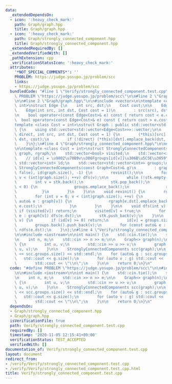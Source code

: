```yaml
---
data:
  _extendedDependsOn:
  - icon: ':heavy_check_mark:'
    path: Graph/graph.hpp
    title: Graph/graph.hpp
  - icon: ':heavy_check_mark:'
    path: Graph/strongly_connected_component.hpp
    title: Graph/strongly_connected_component.hpp
  _extendedRequiredBy: []
  _extendedVerifiedWith: []
  _pathExtension: cpp
  _verificationStatusIcon: ':heavy_check_mark:'
  attributes:
    '*NOT_SPECIAL_COMMENTS*': ''
    PROBLEM: https://judge.yosupo.jp/problem/scc
    links:
    - https://judge.yosupo.jp/problem/scc
  bundledCode: "#line 1 \"Verify/strongly_connected_component.test.cpp\"\n#define\
    \ PROBLEM \"https://judge.yosupo.jp/problem/scc\"\n\n#line 2 \"Graph/strongly_connected_component.hpp\"\
    \n\n#line 2 \"Graph/graph.hpp\"\n\n#include <vector>\n\ntemplate <class Cost =\
    \ int>\nstruct Edge {\n    int src, dst;\n    Cost cost;\n\n    Edge() = default;\n\
    \    Edge(int src, int dst, Cost cost = 1)\n        : src(src), dst(dst), cost(cost){};\n\
    \n    bool operator<(const Edge<Cost>& e) const { return cost < e.cost; }\n  \
    \  bool operator>(const Edge<Cost>& e) const { return cost > e.cost; }\n};\n\n\
    template <class Cost = int>\nstruct Graph : public std::vector<std::vector<Edge<Cost>>>\
    \ {\n    using std::vector<std::vector<Edge<Cost>>>::vector;\n\n    void span(bool\
    \ direct, int src, int dst, Cost cost = 1) {\n        (*this)[src].emplace_back(src,\
    \ dst, cost);\n        if (!direct) (*this)[dst].emplace_back(dst, src, cost);\n\
    \    }\n};\n#line 4 \"Graph/strongly_connected_component.hpp\"\n\n#line 6 \"Graph/strongly_connected_component.hpp\"\
    \n\ntemplate <class Cost = int>\nstruct StronglyConnectedComponents {\n    Graph<Cost>\
    \ graph, rgraph;\n    std::vector<bool> visited;\n    std::vector<int> stk;\n\n\
    \    // id[v] = \u9802\u70B9v\u306Fgroups[id[v]]\u306B\u5C5E\u3059\u308B\n   \
    \ std::vector<int> id;\n    std::vector<std::vector<int>> groups;\n\n    explicit\
    \ StronglyConnectedComponents(const Graph<Cost>& g)\n        : graph(g), visited(graph.size(),\
    \ false), id(graph.size(), -1) {\n        revinit();\n\n        for (int v = 0;\
    \ v < (int)graph.size(); ++v) dfs(v);\n\n        while (!stk.empty()) {\n    \
    \        int v = stk.back();\n            stk.pop_back();\n            if (id[v]\
    \ < 0) {\n                groups.emplace_back();\n                rdfs(v);\n \
    \           }\n        }\n    }\n\n    void revinit() {\n        rgraph = Graph<Cost>(graph.size());\n\
    \        for (int v = 0; v < (int)graph.size(); ++v) {\n            for (const\
    \ auto& e : graph[v]) {\n                rgraph[e.dst].emplace_back(e.dst, v,\
    \ e.cost);\n            }\n        }\n    }\n\n    void dfs(int v) {\n       \
    \ if (visited[v]) return;\n        visited[v] = true;\n        for (const auto&\
    \ e : graph[v]) dfs(e.dst);\n        stk.push_back(v);\n    }\n\n    void rdfs(int\
    \ v) {\n        if (id[v] >= 0) return;\n        id[v] = groups.size() - 1;\n\
    \        groups.back().push_back(v);\n        for (const auto& e : rgraph[v])\
    \ rdfs(e.dst);\n    }\n};\n#line 4 \"Verify/strongly_connected_component.test.cpp\"\
    \n\n#include <iostream>\n\nint main() {\n    std::cin.tie();\n    std::ios::sync_with_stdio(false);\n\
    \n    int n, m;\n    std::cin >> n >> m;\n\n    Graph<> graph(n);\n    while (m--)\
    \ {\n        int u, v;\n        std::cin >> u >> v;\n        graph.span(true,\
    \ u, v);\n    }\n\n    StronglyConnectedComponents scc(graph);\n\n    std::cout\
    \ << scc.groups.size() << std::endl;\n    for (auto& g : scc.groups) {\n     \
    \   std::cout << g.size();\n        for (auto v : g) std::cout << ' ' << v;\n\
    \        std::cout << \"\\n\";\n    }\n\n    return 0;\n}\n"
  code: "#define PROBLEM \"https://judge.yosupo.jp/problem/scc\"\n\n#include \"../Graph/strongly_connected_component.hpp\"\
    \n\n#include <iostream>\n\nint main() {\n    std::cin.tie();\n    std::ios::sync_with_stdio(false);\n\
    \n    int n, m;\n    std::cin >> n >> m;\n\n    Graph<> graph(n);\n    while (m--)\
    \ {\n        int u, v;\n        std::cin >> u >> v;\n        graph.span(true,\
    \ u, v);\n    }\n\n    StronglyConnectedComponents scc(graph);\n\n    std::cout\
    \ << scc.groups.size() << std::endl;\n    for (auto& g : scc.groups) {\n     \
    \   std::cout << g.size();\n        for (auto v : g) std::cout << ' ' << v;\n\
    \        std::cout << \"\\n\";\n    }\n\n    return 0;\n}\n"
  dependsOn:
  - Graph/strongly_connected_component.hpp
  - Graph/graph.hpp
  isVerificationFile: true
  path: Verify/strongly_connected_component.test.cpp
  requiredBy: []
  timestamp: '2020-11-05 12:15:41+09:00'
  verificationStatus: TEST_ACCEPTED
  verifiedWith: []
documentation_of: Verify/strongly_connected_component.test.cpp
layout: document
redirect_from:
- /verify/Verify/strongly_connected_component.test.cpp
- /verify/Verify/strongly_connected_component.test.cpp.html
title: Verify/strongly_connected_component.test.cpp
---
```

